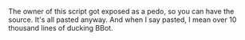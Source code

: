 The owner of this script got exposed as a pedo, so you can have the source. It's all pasted anyway. And when I say pasted, I mean over 10 thousand lines of ducking BBot.

